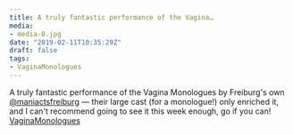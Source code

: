 ```yaml
---
title: A truly fantastic performance of the Vagina…
media:
- media-0.jpg
date: "2019-02-11T10:35:29Z"
draft: false
tags:
- VaginaMonologues
---
```

A truly fantastic performance of the Vagina Monologues by Freiburg's own [@maniactsfreiburg](https://instagram.com/maniactsfreiburg) — their large cast \(for a monologue\!\) only enriched it, and I can't recommend going to see it this week enough, go if you can\! [VaginaMonologues](/tags/vaginamonologues)
